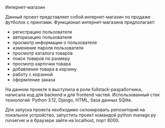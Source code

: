 Интернет-магазин

Данный проект представляет собой интернет-магазин по продаже футболок с принтами.
Функционал интернет-магазина предполагает:
- регистрацию пользователя
- авторизацию пользователя
- просмотр информации о пользователе
- изменение пароля пользователя
- просмотр каталога товаров
- поиск товаров по размеру
- просмотр карточки товара
- добавление товара в корзину
- работу с корзиной
- оформление заказа


На данном проекте я выступила в роли fullstack-разработчика, написала код для backend и для frontend частей.
Использованный стек технологий: Python 3.12, Django, HTML, база данных SQlite.

Для запуска проекта необходимо склонировать репозиторий на локальное устройство, запустить проект командой python manage.py runserver и в браузере зайти на localhost, порт 8000.
